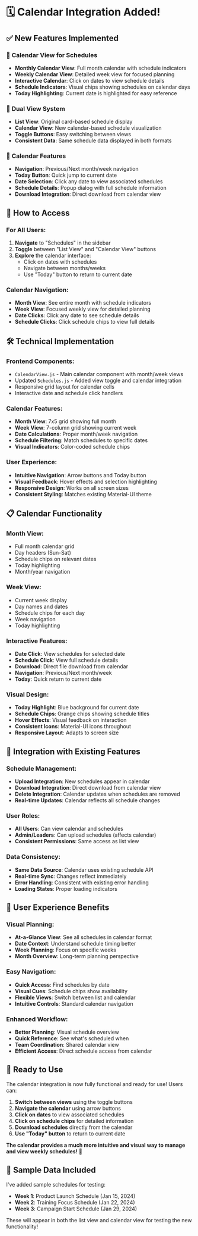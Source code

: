 # 🗓️ Calendar Integration Added!

## ✅ **New Features Implemented**

### 📅 **Calendar View for Schedules**
- **Monthly Calendar View**: Full month calendar with schedule indicators
- **Weekly Calendar View**: Detailed week view for focused planning
- **Interactive Calendar**: Click on dates to view schedule details
- **Schedule Indicators**: Visual chips showing schedules on calendar days
- **Today Highlighting**: Current date is highlighted for easy reference

### 🔄 **Dual View System**
- **List View**: Original card-based schedule display
- **Calendar View**: New calendar-based schedule visualization
- **Toggle Buttons**: Easy switching between views
- **Consistent Data**: Same schedule data displayed in both formats

### 🎯 **Calendar Features**
- **Navigation**: Previous/Next month/week navigation
- **Today Button**: Quick jump to current date
- **Date Selection**: Click any date to view associated schedules
- **Schedule Details**: Popup dialog with full schedule information
- **Download Integration**: Direct download from calendar view

## 🚀 **How to Access**

### **For All Users:**
1. **Navigate** to "Schedules" in the sidebar
2. **Toggle** between "List View" and "Calendar View" buttons
3. **Explore** the calendar interface:
   - Click on dates with schedules
   - Navigate between months/weeks
   - Use "Today" button to return to current date

### **Calendar Navigation:**
- **Month View**: See entire month with schedule indicators
- **Week View**: Focused weekly view for detailed planning
- **Date Clicks**: Click any date to see schedule details
- **Schedule Clicks**: Click schedule chips to view full details

## 🛠 **Technical Implementation**

### **Frontend Components:**
- `CalendarView.js` - Main calendar component with month/week views
- Updated `Schedules.js` - Added view toggle and calendar integration
- Responsive grid layout for calendar cells
- Interactive date and schedule click handlers

### **Calendar Features:**
- **Month View**: 7x5 grid showing full month
- **Week View**: 7-column grid showing current week
- **Date Calculations**: Proper month/week navigation
- **Schedule Filtering**: Match schedules to specific dates
- **Visual Indicators**: Color-coded schedule chips

### **User Experience:**
- **Intuitive Navigation**: Arrow buttons and Today button
- **Visual Feedback**: Hover effects and selection highlighting
- **Responsive Design**: Works on all screen sizes
- **Consistent Styling**: Matches existing Material-UI theme

## 📋 **Calendar Functionality**

### **Month View:**
- Full month calendar grid
- Day headers (Sun-Sat)
- Schedule chips on relevant dates
- Today highlighting
- Month/year navigation

### **Week View:**
- Current week display
- Day names and dates
- Schedule chips for each day
- Week navigation
- Today highlighting

### **Interactive Features:**
- **Date Click**: View schedules for selected date
- **Schedule Click**: View full schedule details
- **Download**: Direct file download from calendar
- **Navigation**: Previous/Next month/week
- **Today**: Quick return to current date

### **Visual Design:**
- **Today Highlight**: Blue background for current date
- **Schedule Chips**: Orange chips showing schedule titles
- **Hover Effects**: Visual feedback on interaction
- **Consistent Icons**: Material-UI icons throughout
- **Responsive Layout**: Adapts to screen size

## 🔄 **Integration with Existing Features**

### **Schedule Management:**
- **Upload Integration**: New schedules appear in calendar
- **Download Integration**: Direct download from calendar view
- **Delete Integration**: Calendar updates when schedules are removed
- **Real-time Updates**: Calendar reflects all schedule changes

### **User Roles:**
- **All Users**: Can view calendar and schedules
- **Admin/Leaders**: Can upload schedules (affects calendar)
- **Consistent Permissions**: Same access as list view

### **Data Consistency:**
- **Same Data Source**: Calendar uses existing schedule API
- **Real-time Sync**: Changes reflect immediately
- **Error Handling**: Consistent with existing error handling
- **Loading States**: Proper loading indicators

## 🎯 **User Experience Benefits**

### **Visual Planning:**
- **At-a-Glance View**: See all schedules in calendar format
- **Date Context**: Understand schedule timing better
- **Week Planning**: Focus on specific weeks
- **Month Overview**: Long-term planning perspective

### **Easy Navigation:**
- **Quick Access**: Find schedules by date
- **Visual Cues**: Schedule chips show availability
- **Flexible Views**: Switch between list and calendar
- **Intuitive Controls**: Standard calendar navigation

### **Enhanced Workflow:**
- **Better Planning**: Visual schedule overview
- **Quick Reference**: See what's scheduled when
- **Team Coordination**: Shared calendar view
- **Efficient Access**: Direct schedule access from calendar

## 🚀 **Ready to Use**

The calendar integration is now fully functional and ready for use! Users can:

1. **Switch between views** using the toggle buttons
2. **Navigate the calendar** using arrow buttons
3. **Click on dates** to view associated schedules
4. **Click on schedule chips** for detailed information
5. **Download schedules** directly from the calendar
6. **Use "Today" button** to return to current date

**The calendar provides a much more intuitive and visual way to manage and view weekly schedules!** 🎊

## 📱 **Sample Data Included**

I've added sample schedules for testing:
- **Week 1**: Product Launch Schedule (Jan 15, 2024)
- **Week 2**: Training Focus Schedule (Jan 22, 2024)  
- **Week 3**: Campaign Start Schedule (Jan 29, 2024)

These will appear in both the list view and calendar view for testing the new functionality!
